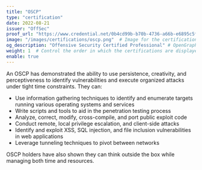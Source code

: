 ```yaml
---
title: "OSCP"
type: "certification"
date: 2022-08-21
issuer: "OffSec"
proof_url: "https://www.credential.net/0b4cd99b-b70b-4736-a66b-e6895c5f6f44"
image: "/images/certifications/oscp.png"  # Image for the certification
og_description: "Offensive Security Certified Professional" # OpenGraph description for this page
weight: 1  # Control the order in which the certifications are displayed
enable: true
---
```

An OSCP has demonstrated the ability to use persistence, creativity, and perceptiveness to identify vulnerabilities and execute organized attacks under tight time constraints. They can:

* Use information gathering techniques to identify and enumerate targets running various operating systems and services
* Write scripts and tools to aid in the penetration testing process
* Analyze, correct, modify, cross-compile, and port public exploit code
* Conduct remote, local privilege escalation, and client-side attacks
* Identify and exploit XSS, SQL injection, and file inclusion vulnerabilities in web applications
* Leverage tunneling techniques to pivot between networks

OSCP holders have also shown they can think outside the box while managing both time and resources.
